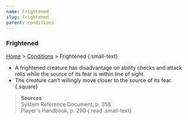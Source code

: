 ```yaml
---
name: Frightened
slug: frightened
parent: conditions
---
```

### Frightened
[Home](dm-operations-center) > [Conditions](conditions) > Frightened {.small-text}

- A frightened creature has disadvantage on ability checks and attack rolls while the source of its fear is within line of sight.
- The creature can’t willingly move closer to the source of its fear.
{.square}

> **Sources** <br/>
> System Reference Document, p. 358<br/>
> Player's Handbook, p. 290
{.read .small-text}